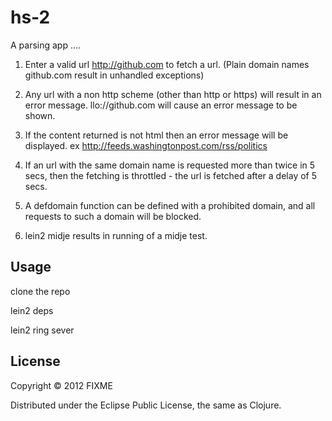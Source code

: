 # hs-2

A parsing app ....

1) Enter a valid url http://github.com to fetch a url. (Plain domain names github.com result in unhandled exceptions)

2) Any url with a non http scheme (other than http or https) will result in an error message. llo://github.com will cause an error message to be shown.

3) If the content returned is not html then an error message will be displayed. ex http://feeds.washingtonpost.com/rss/politics

4) If an url with the same domain name is requested more than twice in 5 secs, then the fetching is throttled - the url is fetched after a delay of 5 secs.

5) A defdomain function can be defined with a prohibited domain, and all requests to such a domain will be blocked.

6) lein2 midje results in running of a midje test.


## Usage

clone the repo

lein2 deps

lein2 ring sever

## License

Copyright © 2012 FIXME

Distributed under the Eclipse Public License, the same as Clojure.
